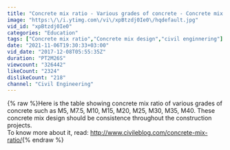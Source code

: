 ```yaml
---
title: "Concrete mix ratio - Various grades of concrete - Concrete mix design"
image: "https:\/\/i.ytimg.com\/vi\/xpBtzdj0Ie0\/hqdefault.jpg"
vid_id: "xpBtzdj0Ie0"
categories: "Education"
tags: ["Concrete mix ratio","Concrete mix design","civil enginnering"]
date: "2021-11-06T19:30:33+03:00"
vid_date: "2017-12-08T05:55:35Z"
duration: "PT2M26S"
viewcount: "326442"
likeCount: "2324"
dislikeCount: "218"
channel: "Civil Engineering"
---
```

{% raw %}Here is the table showing concrete mix ratio of various grades of concrete such as M5, M7.5, M10, M15, M20, M25, M30, M35, M40. These concrete mix design should be consistence throughout the construction projects. <br />To know more about it, read: <a rel="nofollow" target="blank" href="http://www.civileblog.com/concrete-mix-ratio/">http://www.civileblog.com/concrete-mix-ratio/</a>{% endraw %}
